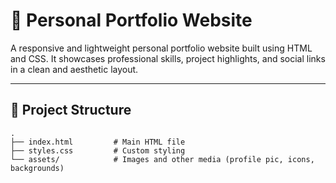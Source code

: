 # 💼 Personal Portfolio Website

A responsive and lightweight personal portfolio website built using HTML and CSS. It showcases professional skills, project highlights, and social links in a clean and aesthetic layout.

---

## 📁 Project Structure

```plaintext
.
├── index.html         # Main HTML file
├── styles.css         # Custom styling
└── assets/            # Images and other media (profile pic, icons, backgrounds)
